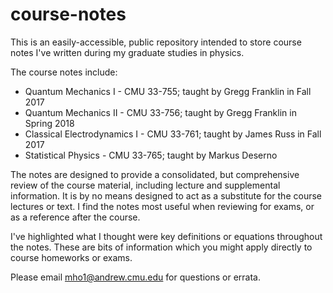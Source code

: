 # course-notes

This is an easily-accessible, public repository intended to store course notes I've written during my graduate studies in physics. 

The course notes include:
 * Quantum Mechanics I - CMU 33-755;  taught by Gregg Franklin in Fall 2017
 * Quantum Mechanics II - CMU 33-756;  taught by Gregg Franklin in Spring 2018
 * Classical Electrodynamics I - CMU 33-761; taught by James Russ in Fall 2017
 * Statistical Physics - CMU 33-765; taught by Markus Deserno

The notes are designed to provide a consolidated, but comprehensive review of the course material, including lecture and supplemental information. It is by no means designed to act as a substitute for the course lectures or text. I find the notes most useful when reviewing for exams, or as a reference after the course.

I've highlighted what I thought were key definitions or equations throughout the notes. These are bits of information which you might apply directly to course homeworks or exams.

Please email mho1@andrew.cmu.edu for questions or errata.
